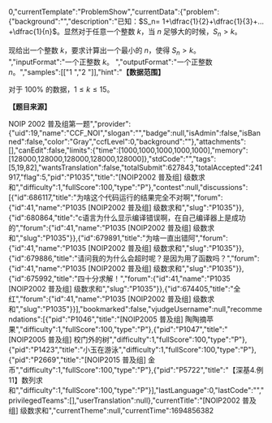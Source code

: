 0,"currentTemplate":"ProblemShow","currentData":{"problem":{"background":"","description":"已知：$S_n= 1+\dfrac{1}{2}+\dfrac{1}{3}+…+\dfrac{1}{n}$。显然对于任意一个整数 $k$，当 $n$ 足够大的时候，$S_n>k$。

现给出一个整数 $k$，要求计算出一个最小的 $n$，使得 $S_n>k$。
","inputFormat":"一个正整数 $k$。
","outputFormat":"一个正整数 $n$。","samples":[["1
","2
"]],"hint":"**【数据范围】**

对于 $100\%$ 的数据，$1\le k \le 15$。

**【题目来源】**

NOIP 2002 普及组第一题","provider":{"uid":19,"name":"CCF_NOI","slogan":"","badge":null,"isAdmin":false,"isBanned":false,"color":"Gray","ccfLevel":0,"background":""},"attachments":[],"canEdit":false,"limits":{"time":[1000,1000,1000,1000,1000],"memory":[128000,128000,128000,128000,128000]},"stdCode":"","tags":[5,19,82],"wantsTranslation":false,"totalSubmit":627843,"totalAccepted":241917,"flag":5,"pid":"P1035","title":"[NOIP2002 普及组] 级数求和","difficulty":1,"fullScore":100,"type":"P"},"contest":null,"discussions":[{"id":686117,"title":"为啥这个代码运行的结果完全不对啊","forum":{"id":41,"name":"P1035 [NOIP2002 普及组] 级数求和","slug":"P1035"}},{"id":680864,"title":"c语言为什么显示编译错误啊，在自己编译器上是成功的","forum":{"id":41,"name":"P1035 [NOIP2002 普及组] 级数求和","slug":"P1035"}},{"id":679891,"title":"为啥一直出错阿","forum":{"id":41,"name":"P1035 [NOIP2002 普及组] 级数求和","slug":"P1035"}},{"id":679886,"title":"请问我的为什么会超时呢？是因为用了函数吗？","forum":{"id":41,"name":"P1035 [NOIP2002 普及组] 级数求和","slug":"P1035"}},{"id":675992,"title":"四十分求解！","forum":{"id":41,"name":"P1035 [NOIP2002 普及组] 级数求和","slug":"P1035"}},{"id":674405,"title":"全红","forum":{"id":41,"name":"P1035 [NOIP2002 普及组] 级数求和","slug":"P1035"}}],"bookmarked":false,"vjudgeUsername":null,"recommendations":[{"pid":"P1046","title":"[NOIP2005 普及组] 陶陶摘苹果","difficulty":1,"fullScore":100,"type":"P"},{"pid":"P1047","title":"[NOIP2005 普及组] 校门外的树","difficulty":1,"fullScore":100,"type":"P"},{"pid":"P1423","title":"小玉在游泳","difficulty":1,"fullScore":100,"type":"P"},{"pid":"P2669","title":"[NOIP2015 普及组] 金币","difficulty":1,"fullScore":100,"type":"P"},{"pid":"P5722","title":"【深基4.例11】数列求和","difficulty":1,"fullScore":100,"type":"P"}],"lastLanguage":0,"lastCode":"","privilegedTeams":[],"userTranslation":null},"currentTitle":"[NOIP2002 普及组] 级数求和","currentTheme":null,"currentTime":1694856382